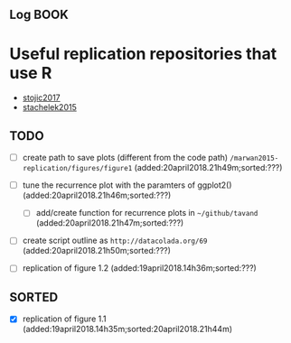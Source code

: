 Log BOOK
---

# Useful replication repositories that use R

* [stojic2017](https://github.com/hstojic/HintonNowlan1987_replication)
* [stachelek2015](https://github.com/jsta/ReScience-submission/tree/STACHELEK)



## TODO



* [ ] create path to save plots (different from the code path)
	`/marwan2015-replication/figures/figure1` 
	(added:20april2018.21h49m;sorted:???)

* [ ]  tune the recurrence plot with the paramters of ggplot2()	
	(added:20april2018.21h46m;sorted:???)
	* [ ] add/create function for recurrence plots in `~/github/tavand`
		(added:20april2018.21h47m;sorted:???)


* [ ]  create script outline as `http://datacolada.org/69`
	(added:20april2018.21h50m;sorted:???)


* [ ] replication of figure 1.2
	(added:19april2018.14h36m;sorted:???)



## SORTED


* [x] replication of figure 1.1
	(added:19april2018.14h35m;sorted:20april2018.21h44m)



